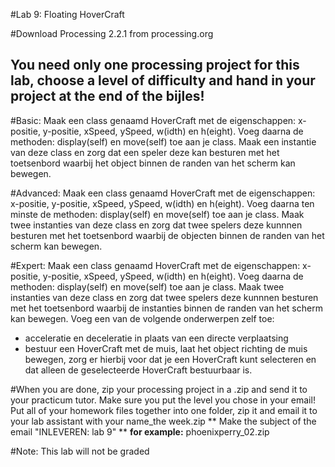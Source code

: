 #Lab 9: Floating HoverCraft
 
#Download Processing 2.2.1 from processing.org
## You need only one processing project for this lab, choose a level of difficulty and hand in your project at the end of the bijles!


#Basic:
Maak een class genaamd HoverCraft met de eigenschappen: x-positie, y-positie, xSpeed, ySpeed, w(idth) en h(eight).
Voeg daarna de methoden: display(self) en move(self) toe aan je class.
Maak een instantie van deze class en zorg dat een speler deze kan besturen met het toetsenbord waarbij het object binnen de randen van het scherm kan bewegen.

#Advanced:
Maak een class genaamd HoverCraft met de eigenschappen: x-positie, y-positie, xSpeed, ySpeed, w(idth) en h(eight).
Voeg daarna ten minste de methoden: display(self) en move(self) toe aan je class.
Maak twee instanties van deze class en zorg dat twee spelers deze kunnnen besturen met het toetsenbord waarbij de objecten binnen de randen van het scherm kan bewegen.


#Expert:
Maak een class genaamd HoverCraft met de eigenschappen: x-positie, y-positie, xSpeed, ySpeed, w(idth) en h(eight).
Voeg daarna de methoden: display(self) en move(self) toe aan je class.
Maak twee instanties van deze class en zorg dat twee spelers deze kunnnen besturen met het toetsenbord waarbij de instanties binnen de randen van het scherm kan bewegen.
Voeg een van de volgende onderwerpen zelf toe:
- acceleratie en deceleratie in plaats van een directe verplaatsing
- bestuur een HoverCraft met de muis, laat het object richting de muis bewegen, zorg er hierbij voor dat je een HoverCraft kunt selecteren en dat alleen de geselecteerde HoverCraft bestuurbaar is.

#When you are done, zip your processing project in  a .zip and send it to your practicum tutor. Make sure you put the level you chose in your email!
Put all of your homework files together into one folder, zip it and email it to your lab assistant with your name_the week.zip 
** Make the subject of the email "INLEVEREN: lab 9" **
**for example:** 
phoenixperry_02.zip

#Note: This lab will not be graded

